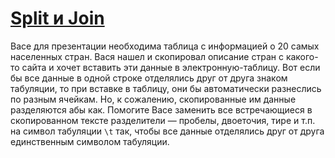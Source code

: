 ﻿# [Split и Join](https://ulearn.me/course/basicprogramming/Split_i_Join_0260707c-b6f6-4e93-b445-68962b241709)

Васе для презентации необходима таблица с информацией о 20 самых населенных стран.
Вася нашел и скопировал описание стран с какого-то сайта и хочет вставить эти данные в электронную-таблицу.
Вот если бы все данные в одной строке отделялись друг от друга знаком табуляции, то при вставке в таблицу, они бы автоматически разнеслись по разным ячейкам.
Но, к сожалению, скопированные им данные разделяются абы как.
Помогите Васе заменить все встречающиеся в скопированном тексте разделители — пробелы, двоеточия, тире и т.п. на символ табуляции `\t` так, чтобы все данные отделялись друг от друга единственным символом табуляции.